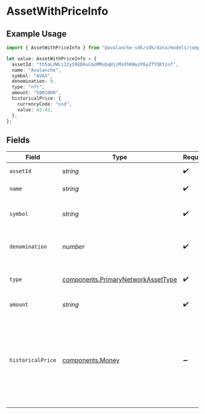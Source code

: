 # AssetWithPriceInfo

## Example Usage

```typescript
import { AssetWithPriceInfo } from "@avalanche-sdk/sdk/data/models/components";

let value: AssetWithPriceInfo = {
  assetId: "th5aLdWLi32yS9ED6uLGoMMubqHjzMsXhKWwzP6yZTYQKYzof",
  name: "Avalanche",
  symbol: "AVAX",
  denomination: 9,
  type: "nft",
  amount: "5001000",
  historicalPrice: {
    currencyCode: "usd",
    value: 42.42,
  },
};
```

## Fields

| Field                                                                                                                                                  | Type                                                                                                                                                   | Required                                                                                                                                               | Description                                                                                                                                            | Example                                                                                                                                                |
| ------------------------------------------------------------------------------------------------------------------------------------------------------ | ------------------------------------------------------------------------------------------------------------------------------------------------------ | ------------------------------------------------------------------------------------------------------------------------------------------------------ | ------------------------------------------------------------------------------------------------------------------------------------------------------ | ------------------------------------------------------------------------------------------------------------------------------------------------------ |
| `assetId`                                                                                                                                              | *string*                                                                                                                                               | :heavy_check_mark:                                                                                                                                     | Unique ID for an asset.                                                                                                                                | th5aLdWLi32yS9ED6uLGoMMubqHjzMsXhKWwzP6yZTYQKYzof                                                                                                      |
| `name`                                                                                                                                                 | *string*                                                                                                                                               | :heavy_check_mark:                                                                                                                                     | Name of this asset.                                                                                                                                    | Avalanche                                                                                                                                              |
| `symbol`                                                                                                                                               | *string*                                                                                                                                               | :heavy_check_mark:                                                                                                                                     | Symbol for this asset (max 4 characters).                                                                                                              | AVAX                                                                                                                                                   |
| `denomination`                                                                                                                                         | *number*                                                                                                                                               | :heavy_check_mark:                                                                                                                                     | Denomination of this asset to represent fungibility.                                                                                                   | 9                                                                                                                                                      |
| `type`                                                                                                                                                 | [components.PrimaryNetworkAssetType](../../models/components/primarynetworkassettype.md)                                                               | :heavy_check_mark:                                                                                                                                     | Type of asset like SECP256K1 or NFT.                                                                                                                   |                                                                                                                                                        |
| `amount`                                                                                                                                               | *string*                                                                                                                                               | :heavy_check_mark:                                                                                                                                     | Amount of the asset.                                                                                                                                   | 5001000                                                                                                                                                |
| `historicalPrice`                                                                                                                                      | [components.Money](../../models/components/money.md)                                                                                                   | :heavy_minus_sign:                                                                                                                                     | The historical asset price at the time the reward was granted, if available. Note, this is only provided if the reward occured more than 24 hours ago. |                                                                                                                                                        |
